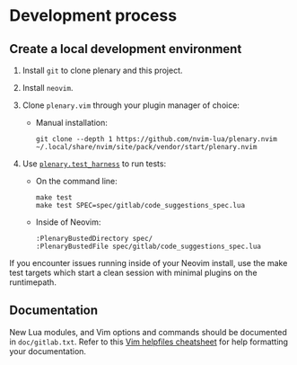 # Development process

## Create a local development environment

1. Install `git` to clone plenary and this project.
1. Install `neovim`.
1. Clone `plenary.vim` through your plugin manager of choice:

   - Manual installation:

     ```shell
     git clone --depth 1 https://github.com/nvim-lua/plenary.nvim ~/.local/share/nvim/site/pack/vendor/start/plenary.nvim
     ```

1. Use [`plenary.test_harness`](https://github.com/nvim-lua/plenary.nvim#plenarytest_harness) to run tests:

   - On the command line:

     ```shell
     make test
     make test SPEC=spec/gitlab/code_suggestions_spec.lua
     ```

   - Inside of Neovim:

     ```shell
     :PlenaryBustedDirectory spec/
     :PlenaryBustedFile spec/gitlab/code_suggestions_spec.lua
     ```

If you encounter issues running inside of your Neovim install, use the make test targets which start a clean session with minimal plugins on the runtimepath.

## Documentation

New Lua modules, and Vim options and commands should be documented in `doc/gitlab.txt`.
Refer to this [Vim helpfiles cheatsheet](https://devhints.io/vim-help) for help formatting your documentation.
